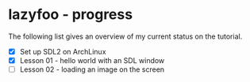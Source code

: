 # lazyfoo - progress
The following list gives an overview of my current status on the tutorial.

- [x] Set up SDL2 on ArchLinux
- [x] Lesson 01 - hello world with an SDL window
- [ ] Lesson 02 - loading an image on the screen
